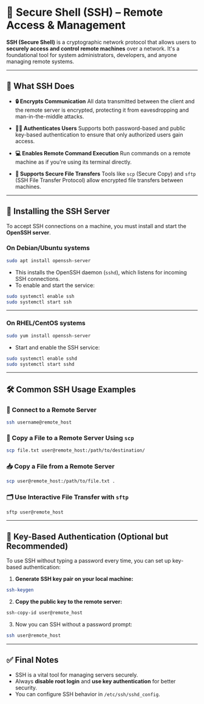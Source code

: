 # 🔐 Secure Shell (SSH) – Remote Access & Management

**SSH (Secure Shell)** is a cryptographic network protocol that allows users to **securely access and control remote machines** over a network. It's a foundational tool for system administrators, developers, and anyone managing remote systems.

---

## 🧠 What SSH Does

* **🔒 Encrypts Communication**
  All data transmitted between the client and the remote server is encrypted, protecting it from eavesdropping and man-in-the-middle attacks.

* **🧑‍💻 Authenticates Users**
  Supports both password-based and public key-based authentication to ensure that only authorized users gain access.

* **💻 Enables Remote Command Execution**
  Run commands on a remote machine as if you're using its terminal directly.

* **📁 Supports Secure File Transfers**
  Tools like `scp` (Secure Copy) and `sftp` (SSH File Transfer Protocol) allow encrypted file transfers between machines.

---

## 🚀 Installing the SSH Server

To accept SSH connections on a machine, you must install and start the **OpenSSH server**.

### On Debian/Ubuntu systems

```bash
sudo apt install openssh-server
```

* This installs the OpenSSH daemon (`sshd`), which listens for incoming SSH connections.
* To enable and start the service:

```bash
sudo systemctl enable ssh
sudo systemctl start ssh
```

---

### On RHEL/CentOS systems

```bash
sudo yum install openssh-server
```

* Start and enable the SSH service:

```bash
sudo systemctl enable sshd
sudo systemctl start sshd
```

---

## 🛠️ Common SSH Usage Examples

### 🔗 Connect to a Remote Server

```bash
ssh username@remote_host
```

### 📁 Copy a File to a Remote Server Using `scp`

```bash
scp file.txt user@remote_host:/path/to/destination/
```

### 📥 Copy a File from a Remote Server

```bash
scp user@remote_host:/path/to/file.txt .
```

### 🗂️ Use Interactive File Transfer with `sftp`

```bash
sftp user@remote_host
```

---

## 🔐 Key-Based Authentication (Optional but Recommended)

To use SSH without typing a password every time, you can set up key-based authentication:

1. **Generate SSH key pair on your local machine:**

```bash
ssh-keygen
```

2. **Copy the public key to the remote server:**

```bash
ssh-copy-id user@remote_host
```

3. Now you can SSH without a password prompt:

```bash
ssh user@remote_host
```

---

## ✅ Final Notes

* SSH is a vital tool for managing servers securely.
* Always **disable root login** and **use key authentication** for better security.
* You can configure SSH behavior in `/etc/ssh/sshd_config`.
